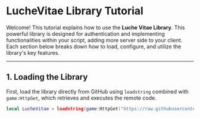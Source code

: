 # LucheVitae Library Tutorial

Welcome! This tutorial explains how to use the **Luche Vitae Library**. This powerful library is designed for authentication and implementing functionalities within your script, adding more server side to your client. Each section below breaks down how to load, configure, and utilize the library's key features.

---

## 1. Loading the Library

First, load the library directly from GitHub using `loadstring` combined with `game:HttpGet`, which retrieves and executes the remote code.

```lua
local LucheVitae = loadstring(game:HttpGet("https://raw.githubusercontent.com/Moligrafi001/Luche-Vitae/refs/heads/main/Auth.lua"))() -- Load the Library

